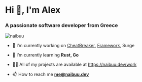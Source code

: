 <h1 align="left">Hi 👋, I'm Alex</h1>
<h3 align="left">A passionate software developer from Greece</h3>

<p align="left"> <img src="https://komarev.com/ghpvc/?username=naibuu&label=Profile%20views&color=0e75b6&style=flat" alt="naibuu" /> </p>

- 🔭 I’m currently working on [CheatBreaker](https://cheatbreaker.net), [Framework](https://github.com/naibuu/framework), Surge

- 🌱 I’m currently learning **Rust, Go**

- 👨‍💻 All of my projects are available at https://naibuu.dev/work

- 📫 How to reach me **me@naibuu.dev**
